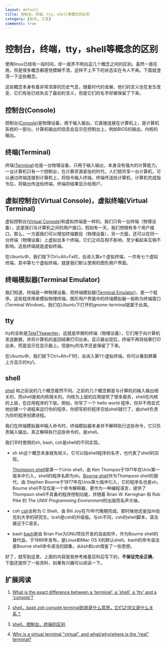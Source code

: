 ```yaml
---
layout: default
title: 控制台，终端，tty，shell等概念的区别
category: [技术, 工具]
comments: true
---
```


# 控制台，终端，tty，shell等概念的区别

使用linux已经有一段时间，却一直弄不明白这几个概念之间的区别。虽然一直在用，但是很多概念都感觉模糊不清，这样不上不下的状态实在令人不爽。下面就澄清一下这些概念。



这些概念本身有着非常浓厚的历史气息，随着时代的发展，他们的含义也在发生改变，它们有些已经失去了最初的含义，但是它们的名字却被保留了下来。


## 控制台(Console)
控制台([Console](http://en.wikipedia.org/wiki/System_console))是物理设备，用于输入输出，它直接连接在计算机上，是计算机系统的一部分。计算机输出的信息会显示在控制台上，例如BIOS的输出，内核的输出。

## 终端(Terminal)
终端([Terminal](http://en.wikipedia.org/wiki/Computer_terminal))也是一台物理设备，只用于输入输出，本身没有强大的计算能力。一台计算机只有一个控制台，在计算资源紧张的时代，人们想共享一台计算机，可以通过终端连接到计算机上，将指令输入终端，终端传送给计算机，计算机完成指令后，将输出传送给终端，终端将结果显示给用户。

## 虚拟控制台(Virtual Console)，虚拟终端(Virtual Terminal)
虚拟控制台([Virtual Console](http://en.wikipedia.org/wiki/Virtual_console))和虚拟终端是一样的。我们只有一台终端（物理设备），这是我们与计算机之间的用户接口。假如有一天，我们想拥有多个用户接口，那么，一方面我们可以增加终端数目（物理设备），另一方面，还可以在同一台终端（物理设备）上虚拟出多个终端，它们之间互相不影响，至少看起来互相不影响。这些终端就是虚拟终端。

在Ubuntu中，我们按下Ctrl+Alt+Fx时，会进入第x个虚拟终端，一共有七个虚拟终端，其中第七个虚拟终端，就是我们默认使用的图形用户界面。

## 终端模拟器(Terminal Emulator)
我们知道，终端是一种物理设备，而终端模拟器([Terminal Emulator](http://en.wikipedia.org/wiki/Terminal_emulator))，是一个程序，这些程序用来模拟物理终端。图形用户界面中的终端模拟器一般称为终端窗口(Terminal Window)，我们在Ubuntu下打开的gnome-terminal就属于此类。

## tty
tty的全称是[TeleTYpewriter](http://en.wikipedia.org/wiki/Teletypewriter)，这就是早期的终端（物理设备），它们用于向计算机发送数据，并将计算机的返回结果打印出来。显示器出现后，终端不再将结果打印出来，而是显示在显示器上。但是tty的名字还是保留了下来。

在Ubuntu中，我们按下Ctrl+Alt+F1时，会进入第1个虚拟终端，你可以看到屏幕上方显示的tty1。

## shell
[shell](http://en.wikipedia.org/wiki/Shell_(computing)) 和之前说的几个概念截然不同，之前的几个概念都是与计算机的输入输出相关的，而shell是和内核相关的。内核为上层的应用提供了很多服务，shell在内核的上层，在应用程序的下层。例如，你写了一个 hello world 程序，你并不用显式地创建一个进程来运行你的程序，你把写好的程序交给shell就行了，由shell负责为你的程序创建进程。

我们在终端模拟器中输入命令时，终端模拟器本身并不解释执行这些命令，它只负责输入输出，真正解释执行这些命令的，是shell。

我们平时使用的sh, bash, csh是shell的不同实现。

* sh
sh这个概念本身就有岐义，它可以指shell程序的名字，也代表了shell的实现。

    [Thompson shell](http://en.wikipedia.org/wiki/Thompson_shell)是第一个Unix shell，由 Ken Thompso于1971年在Unix第一版本中引入，shell的程序名即为sh。[Bourne shell](http://en.wikipedia.org/wiki/Bourne_shell)作为Thompson shell的替代，由 Stephen Bourne于1977年在Unix第七版中引入，它的程序名也是sh。Bourne shell不仅仅是一个命令解释器，更作为一种编程语言，提供了Thompson shell不具备的程序控制功能，并随着 Brian W. Kernighan 和 Rob Pike 的 *The UNIX Programming Environment*的出版而名声大噪。

* csh
[csh](http://en.wikipedia.org/wiki/C_shell)全称为 C Shell，由 Bill Joy在70年代晚期完成，那时候他还是加州伯克利大学的研究生。tcsh是csh的升级版。与sh不同，csh的shell脚本，语法接近于C语言。

* bash
[bash](http://en.wikipedia.org/wiki/Bash_(Unix_shell))是由 Brian Fox为GNU项目开发的自由软件，作为Bourne shell的替代品，于1989年发布。是Linux和Mac OS X的默认shell。bash的命令语法是Bourne shell命令语法的超集，从ksh和csh借鉴了一些思想。


好了，就写到这里，上面的内容是我参考维基百科后写下的，**不保证完全正确**，
下面还提供了一些资料，如果有兴趣可以阅读一下。

## 扩展阅读

1. [What is the exact difference between a 'terminal', a 'shell', a 'tty' and a 'console'?](http://unix.stackexchange.com/questions/4126/what-is-the-exact-difference-between-a-terminal-a-shell-a-tty-and-a-con)

2. [shell，bash,zsh,console,terminal到底是什么意思，它们之间又是什么关系？](http://www.linuxsir.org/bbs/thread362001.html?pageon=1#2059206)

3. [shell、控制台、终端的区别](http://blog.csdn.net/caomiao2006/article/details/8791775)

4. [Why is a virtual terminal “virtual”, and what/why/where is the “real” terminal?](http://askubuntu.com/questions/14284/why-is-a-virtual-terminal-virtual-and-what-why-where-is-the-real-terminal)
